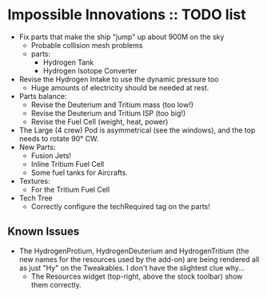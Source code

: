 # Impossible Innovations :: TODO list

* Fix parts that make the ship "jump" up about 900M on the sky
	+ Probable collision mesh problems
	+ parts:
		- Hydrogen Tank
		- Hydrogen Isotope Converter
* Revise the Hydrogen Intake to use the dynamic pressure too
	+ Huge amounts of electricity should be needed at rest.
* Parts balance:
	+ Revise the Deuterium and Tritium mass (too low!)
	+ Revise the Deuterium and Tritium ISP (too big!)
	+ Revise the Fuel Cell (weight, heat, power)
* The Large (4 crew) Pod is asymmetrical (see the windows), and the top needs to rotate 90° CW.
* New Parts:
	+ Fusion Jets!
	+ Inline Tritium Fuel Cell 
	+ Some fuel tanks for Aircrafts.
* Textures:
	+ For the Tritium Fuel Cell
* Tech Tree
	+ Correctly configure the techRequired tag on the parts! 

## Known Issues

* The HydrogenProtium, HydrogenDeuterium and HydrogenTritium (the new names for the resources used by the add-on) are being rendered all as just "Hy" on the Tweakables. I don't have the slightest clue why...
	+ The Resources widget (top-right, above the stock toolbar) show them correctly. 
